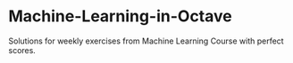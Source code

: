 # Machine-Learning-in-Octave
Solutions for weekly exercises from Machine Learning Course with perfect scores.
